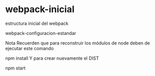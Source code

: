 # webpack-inicial
estructura inicial del webpack

webpack-configuracion-estandar


Nota
Recuerden que para reconstruir los módulos de node deben de ejecutar este comando

npm install
Y para crear nuevamente el DIST

npm start
